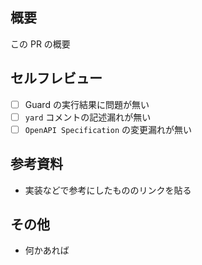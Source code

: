 ## 概要
この PR の概要

## セルフレビュー
- [ ] Guard の実行結果に問題が無い
- [ ] `yard` コメントの記述漏れが無い
- [ ] `OpenAPI Specification` の変更漏れが無い

## 参考資料
- 実装などで参考にしたもののリンクを貼る

## その他
- 何かあれば
